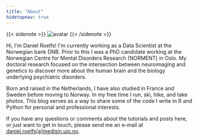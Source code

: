 ```yaml
---
title: "About"
hidetopnav: true
---
```


{{< sidenote >}}
![avatar](../../avatar.png)
{{< /sidenote >}}

Hi, I'm Daniel Roelfs! I'm currently working as a Data Scientist at the Norwegian bank DNB. Prior to this I was a PhD candidate working at the Norwegian Centre for Mental Disorders Research (NORMENT) in Oslo. My doctoral research focused on the intersection between neuroimaging and genetics to discover more about the human brain and the biology underlying psychiatric disorders.

Born and raised in the Netherlands, I have also studied in France and Sweden before moving to Norway. In my free time I run, ski, hike, and take photos. This blog serves as a way to share some of the code I write in R and Python for personal and professional interests.

If you have any questions or comments about the tutorials and posts here, or just want to get in touch, please send me an e-mail at <a href="mailto:daniel.roelfs@medisin.uio.no">daniel.roelfs\[a\]medisin.uio.no</a>.
